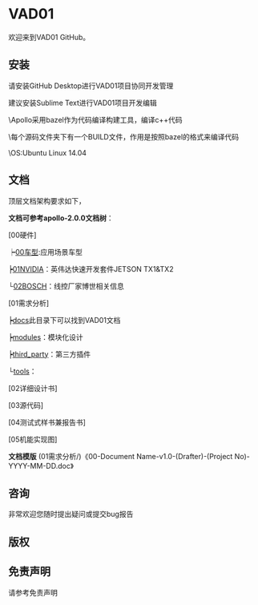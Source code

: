 # VAD01

欢迎来到VAD01 GitHub。

## 安装
请安装GitHub Desktop进行VAD01项目协同开发管理

建议安装Sublime Text进行VAD01项目开发编辑

\\Apollo采用bazel作为代码编译构建工具，编译c++代码

\\每个源码文件夹下有一个BUILD文件，作用是按照bazel的格式来编译代码

\\OS:Ubuntu Linux 14.04

## 文档
顶层文档架构要求如下，

**文档可参考apollo-2.0.0文档树**：

[00硬件]

   ┝[00车型](00硬件/00车型/):应用场景车型
   
   ┝[01NVIDIA](00硬件/01NVIDIA/)：英伟达快速开发套件JETSON TX1&TX2
   
   └[02BOSCH](00硬件/02BOSCH/)：线控厂家博世相关信息
   
[01需求分析]

   ┝[docs](01需求分析/docs/)此目录下可以找到VAD01文档
   
   ┝[modules](01需求分析/modules/)：模块化设计
   
   ┝[third_party](01需求分析/third_party/)：第三方插件
   
   └[tools](01需求分析/tools/)：
   
[02详细设计书]

[03源代码]

[04测试式样书兼报告书]

[05机能实现图]

**文档模版**
(01需求分析/)《00-Document Name-v1.0-(Drafter)-(Project No)-YYYY-MM-DD.doc》

## 咨询

非常欢迎您随时提出疑问或提交bug报告

## 版权


## 免责声明
请参考免责声明
